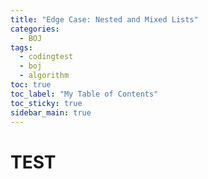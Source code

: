 ```yaml
---
title: "Edge Case: Nested and Mixed Lists"
categories:
  - BOJ
tags:
  - codingtest
  - boj
  - algorithm
toc: true
toc_label: "My Table of Contents"
toc_sticky: true
sidebar_main: true
---
```


# TEST
